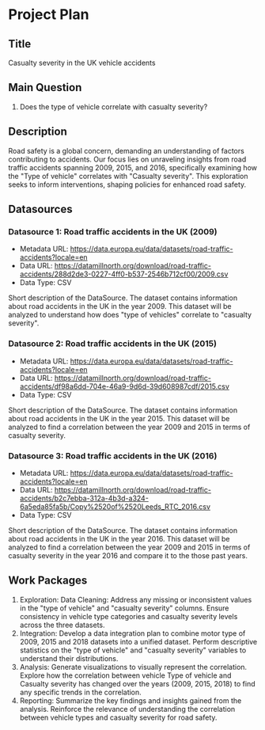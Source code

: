 # Project Plan

## Title
<!-- Give your project a short title. -->
Casualty severity in the UK vehicle accidents

## Main Question

<!-- Think about one main question you want to answer based on the data. -->
1. Does the type of vehicle correlate with casualty severity?

## Description

<!-- Describe your data science project in max. 200 words. Consider writing about why and how you attempt it. -->
Road safety is a global concern, demanding an understanding of factors contributing to accidents. Our focus lies on unraveling insights from road traffic accidents spanning 2009, 2015, and 2016, specifically examining how the "Type of vehicle" correlates with "Casualty severity".
This exploration seeks to inform interventions, shaping policies for enhanced road safety.


## Datasources

<!-- Describe each datasources you plan to use in a section. Use the prefic "DatasourceX" where X is the id of the datasource. -->

### Datasource 1: Road traffic accidents in the UK (2009)
* Metadata URL: https://data.europa.eu/data/datasets/road-traffic-accidents?locale=en
* Data URL: https://datamillnorth.org/download/road-traffic-accidents/288d2de3-0227-4ff0-b537-2546b712cf00/2009.csv
* Data Type: CSV

Short description of the DataSource.
The dataset contains information about road accidents in the UK in the year 2009. This dataset will be analyzed to understand how does "type of vehicles" correlate to "casualty severity".

### Datasource 2: Road traffic accidents in the UK (2015)
* Metadata URL: https://data.europa.eu/data/datasets/road-traffic-accidents?locale=en
* Data URL: https://datamillnorth.org/download/road-traffic-accidents/df98a6dd-704e-46a9-9d6d-39d608987cdf/2015.csv
* Data Type: CSV

Short description of the DataSource.
The dataset contains information about road accidents in the UK in the year 2015. This dataset will be analyzed to find a correlation between the year 2009 and 2015 in terms of casualty severity.

### Datasource 3: Road traffic accidents in the UK (2016)
* Metadata URL: https://data.europa.eu/data/datasets/road-traffic-accidents?locale=en
* Data URL: https://datamillnorth.org/download/road-traffic-accidents/b2c7ebba-312a-4b3d-a324-6a5eda85fa5b/Copy%2520of%2520Leeds_RTC_2016.csv
* Data Type: CSV

Short description of the DataSource.
The dataset contains information about road accidents in the UK in the year 2016. This dataset will be analyzed to find a correlation between the year 2009 and 2015 in terms of casualty severity in the year 2016 and compare it to the those past years.


## Work Packages

<!-- List of work packages ordered sequentially, each pointing to an issue with more details. -->

1. Exploration: Data Cleaning: Address any missing or inconsistent values in the "type of vehicle" and "casualty severity" columns.
   Ensure consistency in vehicle type categories and casualty severity levels across the three datasets. 
2. Integration: Develop a data integration plan to combine motor type of 2009, 2015 and 2018 datasets into a unified dataset.
   Perform descriptive statistics on the "type of vehicle" and "casualty severity" variables to understand their distributions.
3. Analysis: Generate visualizations to visually represent the correlation.
   Explore how the correlation between vehicle Type of vehicle and Casualty severity has changed over the years (2009, 2015, 2018) to find any specific trends in the correlation.
4. Reporting: Summarize the key findings and insights gained from the analysis.
Reinforce the relevance of understanding the correlation between vehicle types and casualty severity for road safety.
